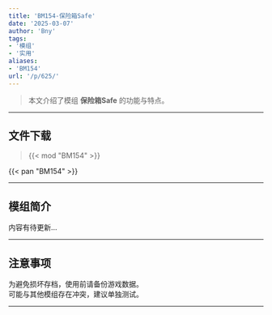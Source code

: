 ```yaml
---
title: 'BM154-保险箱Safe'
date: '2025-03-07'
author: 'Bny'
tags:
- '模组'
- '实用'
aliases:
- 'BM154'
url: '/p/625/'
---
```


> 本文介绍了模组 **保险箱Safe** 的功能与特点。

---

## 文件下载  

> {{< mod "BM154" >}}  

{{< pan "BM154" >}}  

---

## 模组简介

>  
内容有待更新...  

---

## 注意事项

>  
为避免损坏存档，使用前请备份游戏数据。  
可能与其他模组存在冲突，建议单独测试。  

---

